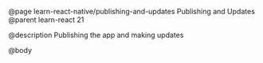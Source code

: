 @page learn-react-native/publishing-and-updates Publishing and Updates
@parent learn-react 21

@description Publishing the app and making updates

@body